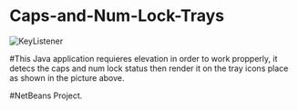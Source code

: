 # Caps-and-Num-Lock-Trays

![KeyListener](https://user-images.githubusercontent.com/77510617/174193016-f37d8fb0-2e03-4021-82b3-047747208bbc.png)

#This Java application requieres elevation in order to work propperly, it detecs the caps and num lock status then render it on the tray icons place as shown in the picture above.

#NetBeans Project.
